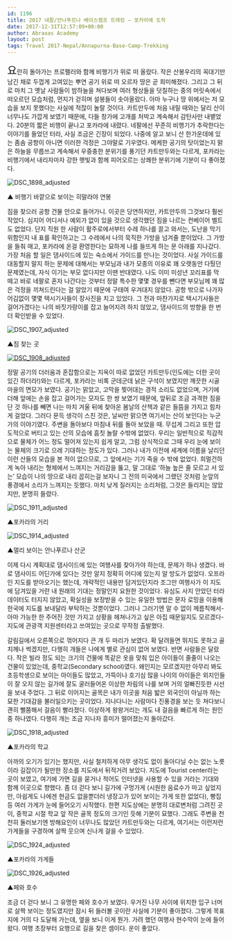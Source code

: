 ```yaml
---
id: 1196
title: 2017 네팔/안나푸르나 베이스캠프 트레킹 – 포카라에 도착
date: 2017-12-31T12:57:09+00:00
author: Abraxas Academy
layout: post
tags: Travel 2017-Nepal/Annapurna-Base-Camp-Trekking
---
```

<span style="font-size: 14px;"><span style="font-size: 24px;">요</span>란히 돌아가는 프로펠러와 함께 비행기가 위로 떠 올랐다. 작은 산봉우리의 꼭대기만 남긴 채로 두껍게 고여있는 뿌연 공기 위로 떠 오르자 땅은 곧 희미해졌다. 그리고 그 뒤로 마치 그 옛날 사람들이 밤하늘을 쳐다보며 여러 형상들을 덧칠하는 중의 머릿속에서 떠오르던 모습처럼, 먼지가 걷히며 설봉들이 솟아올랐다. 아마 누구나 땅 위에서는 저 모습을 보지 못했다는 사실에 적잖이 놀랄 것이다. 카트만두에 처음 내릴 때와는 달리 산이 너무나도 가깝게 보였기 때문에, 다들 창가에 고개를 처박고 계속해서 감탄사만 내뱉었다. 20분의 짧은 비행이 끝나고 포카라에 내렸다. 네팔에선 꾸준히 비행기가 추락한다는 이야기를 들었던 터라, 사실 조금은 긴장이 되었다. 나중에 알고 보니 산 한가운데에 있는 좀솜 공항이 아니면 이러한 걱정은 그야말로 기우였다. 메케한 공기의 탓이었는지 맑은 하늘을 무릅쓰고 계속해서 우중충한 분위기를 풍기던 카트만두와는 다르게,  포카라는 비행기에서 내리자마자 강한 햇빛과 함께 피어오르는 상쾌한 분위기에 기분이 다 좋아졌다.

![DSC_1898_adjusted](https://farm5.staticflickr.com/4592/27622581439_868a73892f_b.jpg)

▲ 비행기 바깥으로 보이는 히말라야 연봉

짐을 찾으러 공항 건물 안으로 들어가니. 이곳은 당연하지만, 카트만두의 그것보다 훨씬 작았다. 심지어 어디서나 예외가 없이 있을 것으로 생각했던 짐을 나르는 컨베이어 벨트도 없었다. 단지 직원 한 사람이 활주로에서부터 수레 하나를 끌고 와서는, 도난을 막기 위함인지 내 표를 확인하고는 그 수레에서 나의 묵직한 가방을 넘겨줄 뿐이었다. 그 가방을 들춰 매고, 포카라에 온걸 환영한다는 묘하게 나를 들뜨게 하는 문 아래를 지나갔다. 가장 처음 할 일은 댐사이드에 있는 숙소에서 가이드를 만나는 것이었다. 사실 가이드를 대동할지 말지 하는 문제에 대해서는 부모님과 내가 모종의 이유로 꽤 오랫동안 다퉜던 문제였는데, 자식 이기는 부모 없다지만 이땐 반대였다. 나도 이미 미성년 꼬리표를 막 떼고 바로 네팔로 혼자 나간다는 것부터 정말 특수한 몇몇 경우를 뺀다면 부모님께 꽤 많은 걱정을 끼쳐드린다는 걸 알았기 때문에 구태여 우겨대지 않았다. 공항 밖으로 나가자 어김없이 몇몇 택시기사들이 장사진을 치고 있었다. 그 전과 마찬가지로 택시기사들은 걸어가겠다는 나의 바짓가랑이를 잡고 늘어지려 하지 않았고, 댐사이드의 방향을 한 번 더 확인받을 수 있었다.

![DSC_1907_adjusted](https://farm5.staticflickr.com/4647/39399884921_eac25b5156_b.jpg)

▲짐 찾는 곳

[![DSC_1908_adjusted](https://farm5.staticflickr.com/4730/27622581269_7c0b54f103_b.jpg)](https://www.flickr.com/gp/152463819@N08/80m920)

정말 공기의 더러움과 혼잡함으로는 지옥이 따로 없었던 카트만두(인도에는 더한 곳이 있긴 하더라!)와는 다르게, 포카라는 비록 군데군데 낡은 구석이 보였지만 깨끗한 시골 마을의 면모가 보였다. 공기는 맑았고, 고막을 찢어대는 경적 소리도 없었으며, 거기에 더해 앞에는 손을 잡고 걸어가는 모자도 한 쌍 보였기 때문에, 앞뒤로 조금 과격한 짐을 단 것 하나를 빼면 나는 마치 겨울 뒤에 찾아온 봄날의 산책과 같은 들뜸을 가지고 힘차게 걸었다. 그러다 문득 생각이 스친 것은, 날씨만 맑으면 여기서는 산이 보인다는 누군가의 이야기였다. 주변을 돌아보다 마침내 뒤를 돌아 보았을 때. 무섭게 그리고 또한 압도적으로 버티고 있는 산의 모습에 흠칫 놀랄 수밖에 없었다. 우리는 일반적으로 직감적으로 물체가 어느 정도 떨어져 있는지 쉽게 알고, 그럼 상식적으로 그때 우리 눈에 보이는 물체의 크기로 으레 기대하는 정도가 있다. 그러나 내가 이전에 세계에 이름을 날리던 이런 산들의 모습을 본 적이 없으므로, 그 앞에서는 기가 죽을 수 밖에 없었다. 희멀건하게 녹아 내리는 형체에서 느껴지는 거리감을 뚫고, 말 그대로 ‘하늘 높은 줄 모르고 서 있는’ 모습이 나의 땅으로 내리 꼽히는걸 보자니 그 전의 미국에서 그랬던 것처럼 눈앞의 풍경에서 소리가 느껴지는 듯했다. 마치 낮게 질러지는 소리처럼, 그것은 들리지는 않았지만, 분명히 들렸다.

![DSC_1911_adjusted](https://farm5.staticflickr.com/4691/39399884801_479c3f4b05_b.jpg)

▲포카라의 거리

![DSC_1914_adjusted](https://farm5.staticflickr.com/4593/39399884591_5953bd71ae_b.jpg)

▲멀리 보이는 안나푸르나 산군

 

이제 다시 계획대로 댐사이드에 있는 여행사를 찾아가야 하는데, 문제가 하나 생겼다. 바로 댐사이드 어딘가에 있다는 것만 알지 정확히 어디에 있는지 알 방도가 없었다. 오프라인 지도를 받아오기는 했는데, 개략적인 내용만 담겨있던지라 조그만 여행사가 이 지도에 담겨있을 거란 내 원래의 기대는 정말인지 요원한 것이었다. 유심도 사지 안았던 터라 데이터도 터지지 않았고, 확실성을 보장받을 수 있는 유일한 방법은 문자 로밍을 이용해 한국에 지도를 보내달라 부탁하는 것뿐이었다. 그러나 그러기엔 알 수 없이 께름칙해서-아마 가능한 한 주어진 것만 가지고 상황을 헤쳐나가고 싶은 아집 때문일지도 모르겠다-지도에 관광객 지원센터라고 쓰여있는 곳으로 무작정 출발했다.

갈림길에서 오른쪽으로 꺾어지다 큰 개 두 마리가 보였다. 확 달려들면 뛰지도 못하고 골치께나 썩겠지만, 다행히 개들은 나에게 별로 관심이 없어 보였다. 반면 사람들은 달랐다. 작은 빌라 정도 되는 크기의 건물에 똑같은 옷을 맞춰 입은 아이들이 줄줄이 나오는 건물이 있었는데, 중학교(Secondary school)였다. 왜인지는 모르겠지만 아무리 봐도 초등학생으로 보이는 아이들도 많았고, 가뜩이나 호기심 많을 나이의 아이들은 외지인들이 잘 오지 않는 길가에 잘도 굴러들어온 이상한 차림의 나를 보며 거의 얼빠진듯한 시선을 보내 주었다. 그 뒤로 이어지는 골목은 내가 이곳을 처음 밟은 외국인이 아닐까 하는 묘한 기대감을 불러일으키는 곳이었다. 지나다니는 사람마다 진풍경을 보는 듯 쳐다보니 괜히 뻘쭘해서 걸음이 빨라졌다. 이상하게 왕왕거리는 개도 내 걸음을 빠르게 하는 원인 중 하나였다. 다행히 개는 조금 지나자 흥미가 떨어졌는지 돌아갔다.

![DSC_1918_adjusted](https://farm5.staticflickr.com/4734/38521773015_8d54cfbded_b.jpg)

▲포카라의 학교

아까의 오기가 있기는 했지만, 사실 철저하게 아무 생각도 없이 돌아다닐 수는 없는 노릇이라 길잡이가 될만한 장소를 지도에서 뒤적거려 보았다. 지도에 Tourist center라는 곳이 보였고, 여기에 가면 길을 묻거나 적어도 인터넷을 사용할 수 있을 거라는 기대와 함께 이곳으로 향했다. 좀 더 걷다 보니 길가에 구멍가게 (시원한 음료수가 마고 싶었지만, 아쉽게도 나에겐 현금도 없을뿐더러 냉장고가 있어 보이는 가게 또한 없었다), 빵집 등 여러 가게가 눈에 들어오기 시작했다. 한편 지도상에는 분명히 대로변처럼 그려진 곳이, 중학교 시절 학교 앞 작은 골목 정도의 크기인 듯해 기분이 묘했다. 그래도 주변을 천천히 둘러보기엔 방해요인이 너무나도 많았던 카트만두와는 다르게, 여기서는 이런저런 가게들을 구경하며 살짝 웃으며 신나게 걸을 수 있었다.

![DSC_1924_adjusted](https://farm5.staticflickr.com/4687/27622581009_0634d00153_b.jpg)

▲포카라의 가게들

![DSC_1926_adjusted](https://farm5.staticflickr.com/4598/39399884381_9a3dfa2eea_b.jpg)

▲페와 호수

조금 더 걷다 보니 그 유명한 페와 호수가 보였다. 우거진 나무 사이에 위치한 입구 너머로 살짝 보이는 정도였지만 잠시 뒤 들러볼 곳이란 사실에 기분이 좋아졌다. 그렇게 목표지에 거의 다 도달해 가는데, 옆을 보니 이게 뭔가. 가려 했던 여행사 현수막이 눈에 들어왔다. 여행 초장부터 요행으로 길을 찾은 셈이다. 운이 좋았다.

&nbsp;